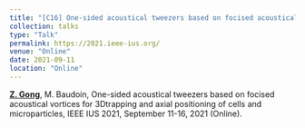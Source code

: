 ```yaml
---
title: "[C16] One-sided acoustical tweezers based on focised acoustical vortices for 3Dtrapping and axial positioning of cells and microparticles"
collection: talks
type: "Talk"
permalink: https://2021.ieee-ius.org/
venue: "Online"
date: 2021-09-11
location: "Online"
---
```


<u><b>Z. Gong</b></u>, M. Baudoin, One-sided acoustical tweezers based on focised acoustical vortices for 3Dtrapping and axial positioning of cells and microparticles, IEEE IUS 2021, September 11-16, 2021 (Online).
